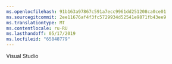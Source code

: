```yaml
---
ms.openlocfilehash: 91b163a97867c591a7ecc9961dd251208ca0ce01
ms.sourcegitcommit: 2ee11676af4f3fc5729934d52541e9871fb43ee9
ms.translationtype: MT
ms.contentlocale: ru-RU
ms.lasthandoff: 05/17/2019
ms.locfileid: "65848779"
---
```

Visual Studio